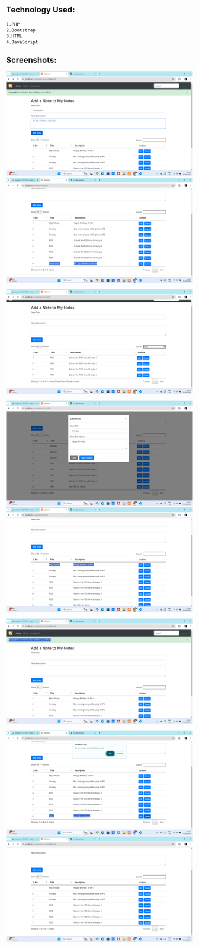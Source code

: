 ## Technology Used:
    1.PHP
    2.Bootstrap
    3.HTML
    4.JavaScript 

## Screenshots: 

![alt text](<insert note.png>)
![alt text](<inserted note.png>)

![alt text](<search note.png>)

![alt text](<update note.png>)
![alt text](<updated note.png>)

![alt text](<alert note.png>)

![alt text](<delete note.png>)
![alt text](<deleted note.png>)